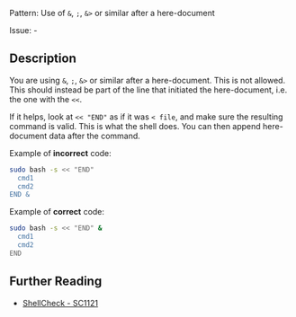 Pattern: Use of `&`, `;`, `&>` or similar after a here-document

Issue: -

## Description

You are using `&`, `;`, `&>` or similar after a here-document. This is not allowed. This should instead be part of the line that initiated the here-document, i.e. the one with the `<<`. 

If it helps, look at `<< "END"` as if it was `< file`, and make sure the resulting command is valid. This is what the shell does. You can then append here-document data after the command.

Example of **incorrect** code:

```sh
sudo bash -s << "END"
  cmd1
  cmd2
END &

```

Example of **correct** code:

```sh
sudo bash -s << "END" &
  cmd1
  cmd2
END
```

## Further Reading

* [ShellCheck - SC1121](https://github.com/koalaman/shellcheck/wiki/SC1121)
